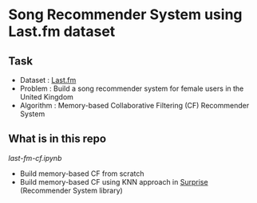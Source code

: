 # Song Recommender System using Last.fm dataset

## Task

* Dataset : [Last.fm](http://www.dtic.upf.edu/~ocelma/MusicRecommendationDataset/index.html)
* Problem : Build a song recommender system for female users in the United Kingdom
* Algorithm : Memory-based Collaborative Filtering (CF) Recommender System

## What is in this repo

*last-fm-cf.ipynb*

* Build memory-based CF from scratch
* Build memory-based CF using KNN approach in [Surprise](http://surprise.readthedocs.io/en/stable/getting_started.html) (Recommender System library)
